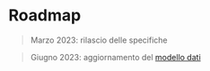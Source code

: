 # Roadmap
> Marzo 2023: rilascio delle specifiche

> Giugno 2023: aggiornamento del [modello dati](/npa-fvoe/docs/modello-dati/modello-dati-npa.yaml) 
